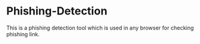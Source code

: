 # Phishing-Detection

This is a phishing detection tool which is used in any browser for checking phishing link.
